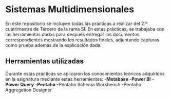 # Sistemas Multidimensionales
En este repositorio se incluyen todas las prácticas a realizar del 2.º cuatrimestre de 
Tercero de la rama SI. En estas prácticas, se trabajaba con las herramientas dadas para después
entregar los documentos correspondientes mostrando los resultados finales, adjuntando capturas
como prueba además de la explicación dada.

## Herramientas utilizadas
Durante estas prácticas se aplicaron los conocimientos teóricos adquiridos en la asignatura mediante
estas herramientas:
-**Metabase**
-**Power BI**
-**Power Query**
-**Pentaho**
  -Pentaho Schema Workbench
  -Pentaho Aggregation Designer
